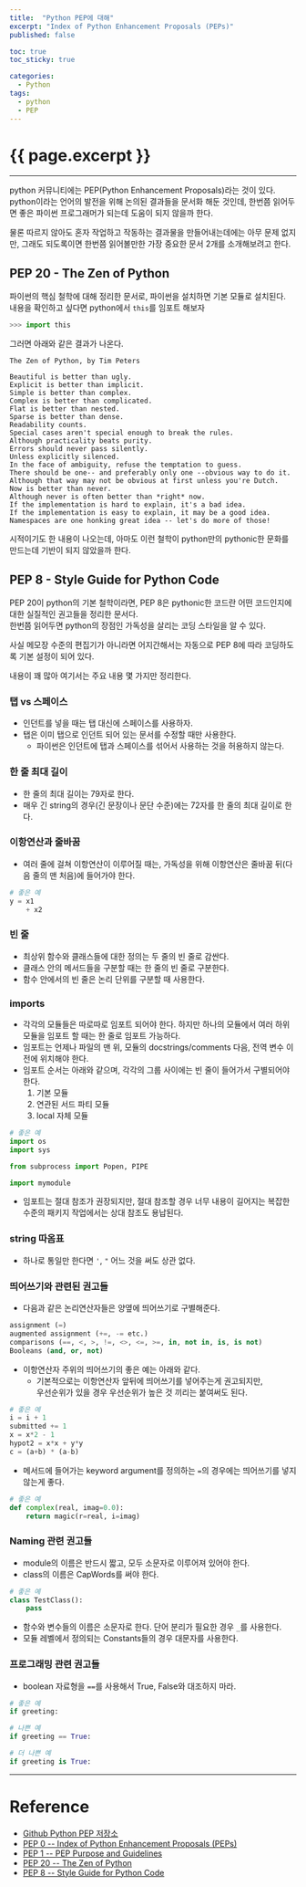 ```yaml
---
title:  "Python PEP에 대해"
excerpt: "Index of Python Enhancement Proposals (PEPs)"
published: false

toc: true
toc_sticky: true

categories:
  - Python
tags:
  - python
  - PEP
---
```

# {{ page.excerpt }}
---
python 커뮤니티에는 PEP(Python Enhancement Proposals)라는 것이 있다.  
python이라는 언어의 발전을 위해 논의된 결과들을 문서화 해둔 것인데, 한번쯤 읽어두면 좋은 파이썬 프로그래머가 되는데 도움이 되지 않을까 한다.  

물론 따르지 않아도 혼자 작업하고 작동하는 결과물을 만들어내는데에는 아무 문제 없지만, 그래도 되도록이면 한번쯤 읽어볼만한 가장 중요한 문서 2개를 소개해보려고 한다.  

## PEP 20 - The Zen of Python
파이썬의 핵심 철학에 대해 정리한 문서로, 파이썬을 설치하면 기본 모듈로 설치된다.  
내용을 확인하고 싶다면 python에서 `this`를 임포트 해보자

```python
>>> import this
```

그러면 아래와 같은 결과가 나온다.

```
The Zen of Python, by Tim Peters

Beautiful is better than ugly.
Explicit is better than implicit.
Simple is better than complex.
Complex is better than complicated.
Flat is better than nested.
Sparse is better than dense.
Readability counts.
Special cases aren't special enough to break the rules.
Although practicality beats purity.
Errors should never pass silently.
Unless explicitly silenced.
In the face of ambiguity, refuse the temptation to guess.
There should be one-- and preferably only one --obvious way to do it.
Although that way may not be obvious at first unless you're Dutch.
Now is better than never.
Although never is often better than *right* now.
If the implementation is hard to explain, it's a bad idea.
If the implementation is easy to explain, it may be a good idea.
Namespaces are one honking great idea -- let's do more of those!
```

시적이기도 한 내용이 나오는데, 아마도 이런 철학이 python만의 pythonic한 문화를 만드는데 기반이 되지 않았을까 한다.  

## PEP 8 - Style Guide for Python Code
PEP 20이 python의 기본 철학이라면, PEP 8은 pythonic한 코드란 어떤 코드인지에 대한 실질적인 권고들을 정리한 문서다.  
한번쯤 읽어두면 python의 장점인 가독성을 살리는 코딩 스타일을 알 수 있다.  

사실 메모장 수준의 편집기가 아니라면 어지간해서는 자동으로 PEP 8에 따라 코딩하도록 기본 설정이 되어 있다.  

내용이 꽤 많아 여기서는 주요 내용 몇 가지만 정리한다.  

### 탭 vs 스페이스
- 인던트를 넣을 때는 탭 대신에 스페이스를 사용하자.  
- 탭은 이미 탭으로 인던트 되어 있는 문서를 수정할 때만 사용한다.  
    - 파이썬은 인던트에 탭과 스페이스를 섞어서 사용하는 것을 허용하지 않는다.  

### 한 줄 최대 길이
- 한 줄의 최대 길이는 79자로 한다.  
- 매우 긴 string의 경우(긴 문장이나 문단 수준)에는 72자를 한 줄의 최대 길이로 한다.  

### 이항연산과 줄바꿈
- 여러 줄에 걸쳐 이항연산이 이루어질 때는, 가독성을 위해 이항연산은 줄바꿈 뒤(다음 줄의 맨 처음)에 들어가야 한다.  

```python
# 좋은 예
y = x1
    + x2
```

### 빈 줄
- 최상위 함수와 클래스들에 대한 정의는 두 줄의 빈 줄로 감싼다.  
- 클래스 안의 메서드들을 구분할 때는 한 줄의 빈 줄로 구분한다.  
- 함수 안에서의 빈 줄은 논리 단위를 구분할 때 사용한다.  

### imports
- 각각의 모듈들은 따로따로 임포트 되어야 한다. 하지만 하나의 모듈에서 여러 하위 모듈을 임포트 할 때는 한 줄로 임포트 가능하다.
- 임포트는 언제나 파일의 맨 위, 모듈의 docstrings/comments 다음, 전역 변수 이전에 위치해야 한다.   
- 임포트 순서는 아래와 같으며, 각각의 그룹 사이에는 빈 줄이 들어가서 구별되어야 한다.
    1. 기본 모듈
    2. 연관된 서드 파티 모듈
    3. local 자체 모듈

```python
# 좋은 예
import os
import sys

from subprocess import Popen, PIPE

import mymodule
```

- 임포트는 절대 참조가 권장되지만, 절대 참조할 경우 너무 내용이 길어지는 복잡한 수준의 패키지 작업에서는 상대 참조도 용납된다.

### string 따옴표
- 하나로 통일만 한다면 `'`, `"` 어느 것을 써도 상관 없다.

### 띄어쓰기와 관련된 권고들

- 다음과 같은 논리연산자들은 양옆에 띄어쓰기로 구별해준다.  

```python
assignment (=)
augmented assignment (+=, -= etc.)
comparisons (==, <, >, !=, <>, <=, >=, in, not in, is, is not)
Booleans (and, or, not)
```

- 이항연산자 주위의 띄어쓰기의 좋은 예는 아래와 같다.  
    - 기본적으로는 이항연산자 앞뒤에 띄어쓰기를 넣어주는게 권고되지만,  
    우선순위가 있을 경우 우선순위가 높은 것 끼리는 붙여써도 된다.  

```python
# 좋은 예
i = i + 1
submitted += 1
x = x*2 - 1
hypot2 = x*x + y*y
c = (a+b) * (a-b)
```

- 메서드에 들어가는 keyword argument를 정의하는 `=`의 경우에는 띄어쓰기를 넣지 않는게 좋다.

```python
# 좋은 예
def complex(real, imag=0.0):
    return magic(r=real, i=imag)
```

### Naming 관련 권고들
- module의 이름은 반드시 짧고, 모두 소문자로 이루어져 있어야 한다.  
- class의 이름은 CapWords를 써야 한다.  

```python
# 좋은 예
class TestClass():
    pass
```

- 함수와 변수들의 이름은 소문자로 한다. 단어 분리가 필요한 경우 `_`를 사용한다.  
- 모듈 레벨에서 정의되는 Constants들의 경우 대문자를 사용한다.  

### 프로그래밍 관련 권고들
- boolean 자료형을 `==`를 사용해서 True, False와 대조하지 마라.  

```python
# 좋은 예
if greeting:

# 나쁜 예
if greeting == True:

# 더 나쁜 예
if greeting is True:
```

---
# Reference
- [Github Python PEP 저장소](https://github.com/python/peps)
- [PEP 0 -- Index of Python Enhancement Proposals (PEPs)](https://www.python.org/dev/peps/)
- [PEP 1 -- PEP Purpose and Guidelines](https://www.python.org/dev/peps/pep-0001/)
- [PEP 20 -- The Zen of Python](https://www.python.org/dev/peps/pep-0020/)
- [PEP 8 -- Style Guide for Python Code](https://www.python.org/dev/peps/pep-0008/)
